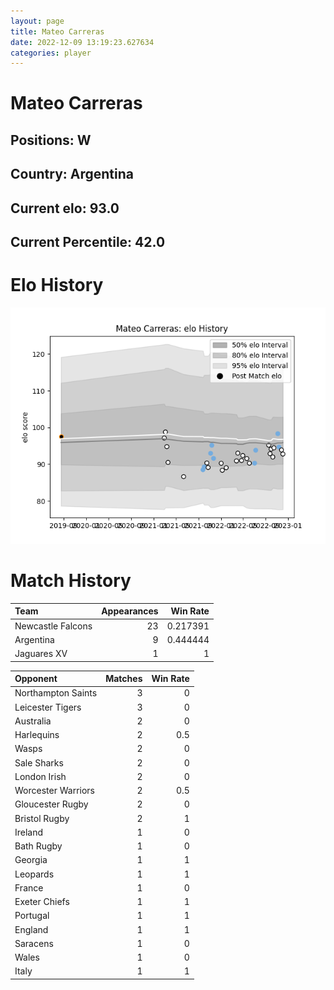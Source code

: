 ```yaml
---  
layout: page  
title: Mateo Carreras  
date: 2022-12-09 13:19:23.627634  
categories: player  
---
```

# Mateo Carreras

## Positions: W

## Country: Argentina

## Current elo: 93.0

## Current Percentile: 42.0

# Elo History


![elo history](history_MateoCarreras.png)
# Match History


| Team              |   Appearances |   Win Rate |
|:------------------|--------------:|-----------:|
| Newcastle Falcons |            23 |   0.217391 |
| Argentina         |             9 |   0.444444 |
| Jaguares XV       |             1 |   1        |

| Opponent           |   Matches |   Win Rate |
|:-------------------|----------:|-----------:|
| Northampton Saints |         3 |        0   |
| Leicester Tigers   |         3 |        0   |
| Australia          |         2 |        0   |
| Harlequins         |         2 |        0.5 |
| Wasps              |         2 |        0   |
| Sale Sharks        |         2 |        0   |
| London Irish       |         2 |        0   |
| Worcester Warriors |         2 |        0.5 |
| Gloucester Rugby   |         2 |        0   |
| Bristol Rugby      |         2 |        1   |
| Ireland            |         1 |        0   |
| Bath Rugby         |         1 |        0   |
| Georgia            |         1 |        1   |
| Leopards           |         1 |        1   |
| France             |         1 |        0   |
| Exeter Chiefs      |         1 |        1   |
| Portugal           |         1 |        1   |
| England            |         1 |        1   |
| Saracens           |         1 |        0   |
| Wales              |         1 |        0   |
| Italy              |         1 |        1   |